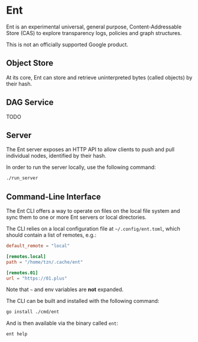 # Ent

Ent is an experimental universal, general purpose, Content-Addressable Store (CAS) to explore transparency logs, policies and graph structures.

This is not an officially supported Google product.

## Object Store

At its core, Ent can store and retrieve uninterpreted bytes (called objects) by their hash.

## DAG Service

TODO

## Server

The Ent server exposes an HTTP API to allow clients to push and pull individual nodes, identified by their hash.

In order to run the server locally, use the following command:

```bash
./run_server
```

## Command-Line Interface

The Ent CLI offers a way to operate on files on the local file system and sync them to one or more Ent servers or local directories.

The CLI relies on a local configuration file at `~/.config/ent.toml`, which should contain a list of remotes, e.g.:

```toml
default_remote = "local"

[remotes.local]
path = "/home/tzn/.cache/ent"

[remotes.01]
url = "https://01.plus"
```

Note that `~` and env variables are **not** expanded.

The CLI can be built and installed with the following command:

```bash
go install ./cmd/ent
```

And is then available via the binary called `ent`:

```bash
ent help
```
